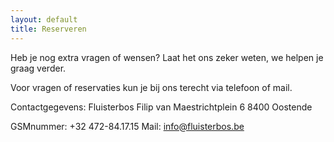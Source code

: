 ```yaml
---
layout: default
title: Reserveren
---
```




Heb je nog extra vragen of wensen? Laat het ons zeker weten, we helpen je graag verder. 

Voor vragen of reservaties kun je bij ons terecht via telefoon of mail. 

Contactgegevens:
Fluisterbos
Filip van Maestrichtplein 6
8400 Oostende

GSMnummer: +32 472-84.17.15
Mail: info@fluisterbos.be



